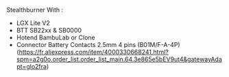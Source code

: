Stealthburner With :
 - LGX Lite V2
 - BTT SB22xx & SB0000
 - Hotend BambuLab or Clone
 - Connector Battery Contacts 2.5mm 4 pins (B01M/F-A-4P) (https://fr.aliexpress.com/item/4000330668241.html?spm=a2g0o.order_list.order_list_main.64.3e865e5bEV9ut4&gatewayAdapt=glo2fra)

